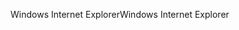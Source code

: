 <span data-ttu-id="2ee72-101">Windows Internet Explorer</span><span class="sxs-lookup"><span data-stu-id="2ee72-101">Windows Internet Explorer</span></span>